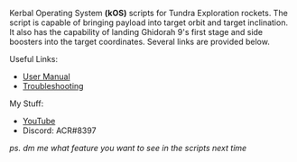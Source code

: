 Kerbal Operating System **(kOS)** scripts for Tundra Exploration rockets. 
The script is capable of bringing payload into target orbit and target inclination. 
It also has the capability of landing Ghidorah 9's first stage and side boosters into the target coordinates.
Several links are provided below.
 
Useful Links:

- [User Manual](https://acr8133.github.io/TUNDRA-Launch-Script/manual)
- [Troubleshooting](https://acr8133.github.io/TUNDRA-Launch-Script/troubleshoot)

My Stuff:

- [YouTube](https://www.youtube.com/channel/UCk_DBA5HwP1-caYMyhU4a5A)
- Discord: ACR#8397

*ps. dm me what feature you want to see in the scripts next time*
